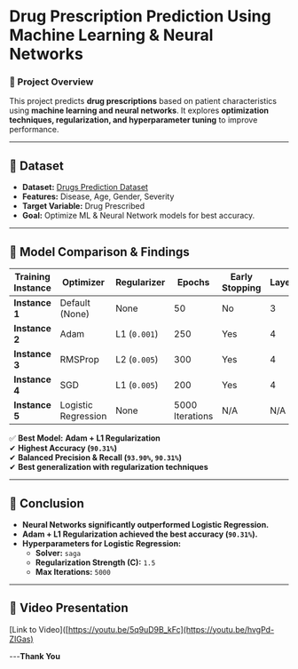 # **Drug Prescription Prediction Using Machine Learning & Neural Networks**
### **📌 Project Overview**
This project predicts **drug prescriptions** based on patient characteristics using **machine learning and neural networks**. It explores **optimization techniques, regularization, and hyperparameter tuning** to improve performance.

---

## **📌 Dataset**
- **Dataset:** [Drugs Prediction Dataset](https://www.kaggle.com/code/dharshanadhanendran/drugs-prediction-dataset/input)
- **Features:** Disease, Age, Gender, Severity
- **Target Variable:** Drug Prescribed
- **Goal:** Optimize ML & Neural Network models for best accuracy.

---

## **📌 Model Comparison & Findings**
| **Training Instance** | **Optimizer** | **Regularizer** | **Epochs** | **Early Stopping** | **Layers** | **Learning Rate** | **Accuracy** | **Loss** | **Precision** | **Recall** | **F1 Score** |
|----------------|-------------|--------------|--------|---------------|--------|---------------|----------|------|-----------|--------|---------|
| **Instance 1** | Default (None) | None | 50 | No | 3 | Default | 84.11% | 0.7201 | 90.36% | 84.11% | 82.14% |
| **Instance 2** | Adam | L1 (`0.001`) | 250 | Yes | 4 | 0.0017 | 90.31% | 0.8767 | 93.90% | 90.31% | 88.08% |
| **Instance 3** | RMSProp | L2 (`0.005`) | 300 | Yes | 4 | 0.001 | 89.53% | 0.8198 | 93.61% | 89.53% | 87.04% |
| **Instance 4** | SGD | L1 (`0.005`) | 200 | Yes | 4 | 0.005 | 85.66% | 1.2266 | 90.76% | 85.66% | 82.91% |
| **Instance 5** | Logistic Regression | None | 5000 Iterations | N/A | N/A | N/A | 67.83% | N/A | 70.16% | 67.83% | 63.77% |


✅ **Best Model:** **Adam + L1 Regularization**  
✔ **Highest Accuracy (`90.31%`)**  
✔ **Balanced Precision & Recall (`93.90%`, `90.31%`)**  
✔ **Best generalization with regularization techniques**  

---

## **📌 Conclusion**
- **Neural Networks significantly outperformed Logistic Regression.**
- **Adam + L1 Regularization achieved the best accuracy (`90.31%`).**
- **Hyperparameters for Logistic Regression:**
  - **Solver:** `saga`
  - **Regularization Strength (C):** `1.5`
  - **Max Iterations:** `5000`

---

## **📌 Video Presentation**

[Link to Video]([https://youtu.be/5q9uD9B_kFc](https://youtu.be/hvgPd-ZIGas)


---**Thank You**


